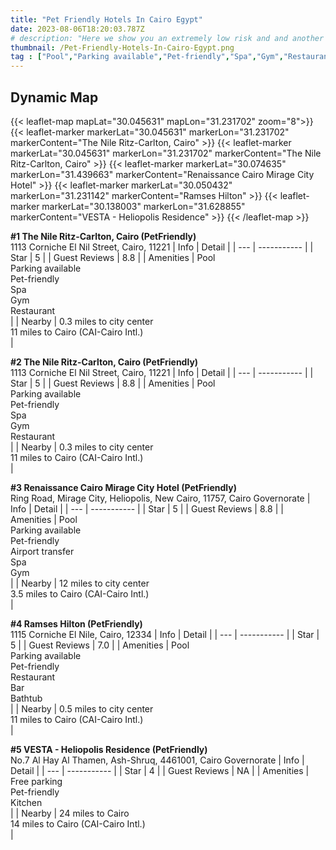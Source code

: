 ```yaml
---
title: "Pet Friendly Hotels In Cairo Egypt"
date: 2023-08-06T18:20:03.787Z
# description: "Here we show you an extremely low risk and and another medium risk approach to earn passive income "
thumbnail: /Pet-Friendly-Hotels-In-Cairo-Egypt.png
tag : ["Pool","Parking available","Pet-friendly","Spa","Gym","Restaurant","Airport transfer","Bar","Bathtub","Free parking","Kitchen"]
---
```


## Dynamic Map
{{< leaflet-map  mapLat="30.045631" mapLon="31.231702" zoom="8">}}
    {{< leaflet-marker markerLat="30.045631" markerLon="31.231702" markerContent="The Nile Ritz-Carlton, Cairo" >}}
    {{< leaflet-marker markerLat="30.045631" markerLon="31.231702" markerContent="The Nile Ritz-Carlton, Cairo" >}}
    {{< leaflet-marker markerLat="30.074635" markerLon="31.439663" markerContent="Renaissance Cairo Mirage City Hotel" >}}
    {{< leaflet-marker markerLat="30.050432" markerLon="31.231142" markerContent="Ramses Hilton" >}}
    {{< leaflet-marker markerLat="30.138003" markerLon="31.628855" markerContent="VESTA - Heliopolis Residence" >}}
{{< /leaflet-map >}}


**#1 The Nile Ritz-Carlton, Cairo (PetFriendly)**<br>1113 Corniche El Nil Street, Cairo, 11221
| Info | Detail |
| --- | ----------- |
| Star | 5 |
| Guest Reviews | 8.8 |
| Amenities | Pool<br>Parking available<br>Pet-friendly<br>Spa<br>Gym<br>Restaurant<br> |
| Nearby | 0.3 miles to city center<br>11 miles to Cairo (CAI-Cairo Intl.)<br> |

**#2 The Nile Ritz-Carlton, Cairo (PetFriendly)**<br>1113 Corniche El Nil Street, Cairo, 11221
| Info | Detail |
| --- | ----------- |
| Star | 5 |
| Guest Reviews | 8.8 |
| Amenities | Pool<br>Parking available<br>Pet-friendly<br>Spa<br>Gym<br>Restaurant<br> |
| Nearby | 0.3 miles to city center<br>11 miles to Cairo (CAI-Cairo Intl.)<br> |

**#3 Renaissance Cairo Mirage City Hotel (PetFriendly)**<br>Ring Road, Mirage City, Heliopolis, New Cairo, 11757, Cairo Governorate
| Info | Detail |
| --- | ----------- |
| Star | 5 |
| Guest Reviews | 8.8 |
| Amenities | Pool<br>Parking available<br>Pet-friendly<br>Airport transfer<br>Spa<br>Gym<br> |
| Nearby | 12 miles to city center<br>3.5 miles to Cairo (CAI-Cairo Intl.)<br> |

**#4 Ramses Hilton (PetFriendly)**<br>1115 Corniche El Nile, Cairo, 12334
| Info | Detail |
| --- | ----------- |
| Star | 5 |
| Guest Reviews | 7.0 |
| Amenities | Pool<br>Parking available<br>Pet-friendly<br>Restaurant<br>Bar<br>Bathtub<br> |
| Nearby | 0.5 miles to city center<br>11 miles to Cairo (CAI-Cairo Intl.)<br> |

**#5 VESTA - Heliopolis Residence (PetFriendly)**<br>No.7 Al Hay Al Thamen, Ash-Shruq, 4461001, Cairo Governorate
| Info | Detail |
| --- | ----------- |
| Star | 4 |
| Guest Reviews | NA |
| Amenities | Free parking<br>Pet-friendly<br>Kitchen<br> |
| Nearby | 24 miles to Cairo<br>14 miles to Cairo (CAI-Cairo Intl.)<br> |

